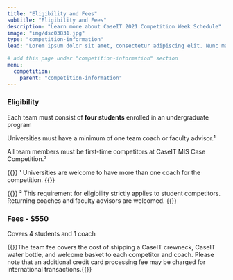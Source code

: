 ```yaml
---
title: "Eligibility and Fees"
subtitle: "Eligibility and Fees"
description: "Learn more about CaseIT 2021 Competition Week Schedule"
image: "img/dsc03831.jpg"
type: "competition-information"
lead: "Lorem ipsum dolor sit amet, consectetur adipiscing elit. Nunc mauris, ut ut in leo. Congue sit lobortis odio nunc, viverra lorem adipiscing ornare."

# add this page under "competition-information" section
menu:
  competition:
    parent: "competition-information"
---
```


### Eligibility

Each team must consist of **four students** enrolled in an undergraduate program

Universities must have a minimum of one team coach or faculty advisor.¹

All team members must be first-time competitors at CaseIT MIS Case Competition.²

{{<footnote>}}
¹ Universities are welcome to have more than one coach for the competition.
{{</footnote>}}

{{<footnote>}}
² This requirement for eligibility strictly applies to student competitors. Returning coaches and faculty
advisors are welcomed.
{{</footnote>}}

### Fees - \$550

Covers 4 students and 1 coach

{{<footnote>}}The team fee covers the cost of shipping a CaseIT crewneck, CaseIT water bottle, and welcome basket to each competitor and coach. Please note that an additional credit card processing fee may be charged for international transactions.{{</footnote>}}
